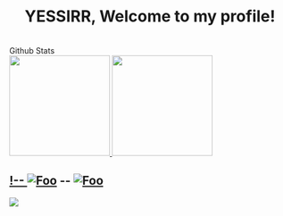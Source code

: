 <h1 align="center">YESSIRR, Welcome to my profile!</h1>
<br>


<summary>Github Stats</summary>
<div>
  <a href="https://github.com/Jhonvtxn">
  <img height="180em" src="https://github-readme-stats-eight-theta.vercel.app/api?username=Jhonvtxn&show_icons=true&theme=tokyonight&include_all_commits=true&count_private=true"/>
  <img height="180em" src="https://github-readme-stats-eight-theta.vercel.app/api/top-langs/?username=Jhonvtxn&layout=compact&langs_count=8&theme=tokyonight"/>
<div>
  
!-- [![Foo](https://img.shields.io/badge/LinkedIn-0077B5?style=for-the-badge&logo=linkedin&logoColor=white)](https://www.linkedin.com/in/jhonvtan/) --
[![Foo](https://img.shields.io/badge/Gmail-D14836?style=for-the-badge&logo=gmail&logoColor=white)](mailto:jhonatancarv0@gmail.com)
---
<img src="https://imgur.com/rilHVxA.png"/>
    
